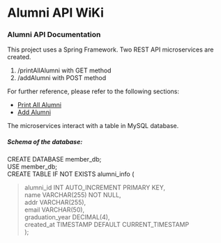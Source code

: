 # Alumni API WiKi

### Alumni API Documentation
This project uses a Spring Framework.  Two REST API microservices are created.
1. /printAllAlumni	with GET method
1. /addAlumni	with POST method

For further reference, please refer to the following sections:

* [Print All Alumni](./printAllAlumni.md)
* [Add Alumni](./addAlumni.md)

The microservices interact with a table in MySQL database.

##### Schema of the database:

CREATE DATABASE member_db;<br>
USE member_db;<br>
CREATE TABLE IF NOT EXISTS alumni_info (<br>
> alumni_id INT AUTO_INCREMENT PRIMARY KEY,<br>
> name VARCHAR(255) NOT NULL,<br>
> addr VARCHAR(255),<br>
> email VARCHAR(50),<br>
> graduation_year DECIMAL(4),<br>
> created_at TIMESTAMP DEFAULT CURRENT_TIMESTAMP<br>
);

